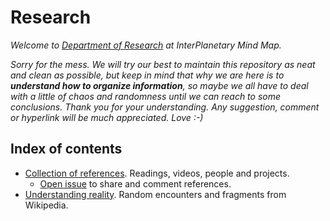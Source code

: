 # Research

*Welcome to [Department of Research](http://img.over-blog-kiwi.com/1/20/18/61/20160119/ob_722e22_bureau-bordel.jpg) at InterPlanetary Mind Map.* 

*Sorry for the mess. We will try our best to maintain this repository as neat and clean as possible, but keep in mind that why we are here is to **understand how to organize information**, so maybe we all have to deal with a little of chaos and randomness until we can reach to some conclusions. Thank you for your understanding. Any suggestion, comment or hyperlink will be much appreciated. Love :-)*

## Index of contents

- [Collection of references](https://github.com/interplanetarymindmap/research/blob/master/references.md). Readings, videos, people and projects.
    - [Open issue](https://github.com/interplanetarymindmap/research/issues/1) to share and comment references.
- [Understanding reality](https://github.com/interplanetarymindmap/research/blob/master/understanding.md). Random encounters and fragments from Wikipedia.